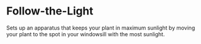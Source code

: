 # Follow-the-Light
Sets up an apparatus that keeps your plant in maximum sunlight by moving your plant to the spot in your windowsill with the most sunlight.

